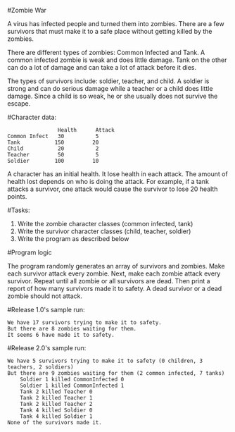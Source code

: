 #Zombie War


A virus has infected people and turned them into zombies.  There are a few
survivors that must make it to a safe place without getting killed by the
zombies. 

There are different types of zombies:  Common Infected and Tank.  A common
infected zombie is weak and does little damage. Tank on the other can do a lot
of damage and can take a lot of attack before it dies.  

The types of survivors include:  soldier, teacher, and child.  A soldier is
strong and can do serious damage while a teacher or a child does little damage.
Since a child is so weak, he or she usually does not survive the escape.  

#Character data:
```
                Health      Attack
Common Infect   30          5
Tank           150         20
Child           20          2
Teacher         50          5
Soldier        100         10
```

A character has an initial health.  It lose health in each attack.  The amount
of health lost depends on who is doing the attack.  For example, if a tank
attacks a survivor, one attack would cause the survivor to lose 20 health
points.

#Tasks:

1. Write the zombie character classes (common infected, tank)
2. Write the survivor character classes (child, teacher, soldier)
3. Write the program as described below

#Program logic


The program randomly generates an array of survivors and zombies.  Make each
survivor attack every zombie.  Next, make each zombie attack every survivor.
Repeat until all zombie or all survivors are dead.  Then print a report of how
many survivors made it to safety.  A dead survivor or a dead zombie should not
attack.  

#Release 1.0's sample run:

```
We have 17 survivors trying to make it to safety.
But there are 8 zombies waiting for them.
It seems 6 have made it to safety.
```

#Release 2.0's sample run:

```
We have 5 survivors trying to make it to safety (0 children, 3 teachers, 2 soldiers)
But there are 9 zombies waiting for them (2 common infected, 7 tanks)
 	Soldier 1 killed CommonInfected 0
	Soldier 1 killed CommonInfected 1
	Tank 2 killed Teacher 0
	Tank 2 killed Teacher 1
	Tank 2 killed Teacher 2
	Tank 4 killed Soldier 0
	Tank 4 killed Soldier 1
None of the survivors made it.
```
